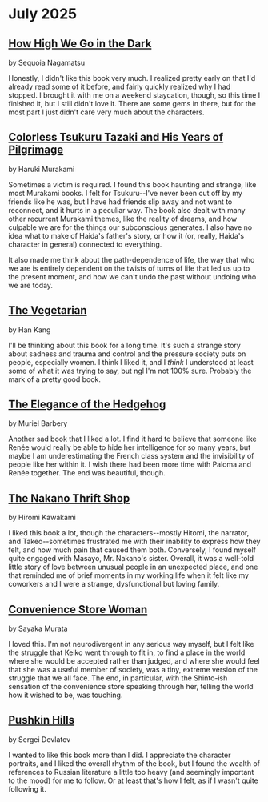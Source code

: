 # July 2025

## [How High We Go in the Dark](https://www.goodreads.com/book/show/57850265-how-high-we-go-in-the-dark) 

by Sequoia Nagamatsu

Honestly, I didn't like this book very much. I realized pretty early on that I'd already read some of it before, and fairly quickly realized why I had stopped. I brought it with me on a weekend staycation, though, so this time I finished it, but I still didn't love it. There are some gems in there, but for the most part I just didn't care very much about the characters.


## [Colorless Tsukuru Tazaki and His Years of Pilgrimage](https://www.goodreads.com/book/show/41022133-colorless-tsukuru-tazaki-and-his-years-of-pilgrimage) 

by Haruki Murakami

Sometimes a victim is required. I found this book haunting and strange, like most Murakami books. I felt for Tsukuru--I've never been cut off by my friends like he was, but I have had friends slip away and not want to reconnect, and it hurts in a peculiar way. The book also dealt with many other recurrent Murakami themes, like the reality of dreams, and how culpable we are for the things our subconscious generates. I also have no idea what to make of Haida's father's story, or how it (or, really, Haida's character in general) connected to everything.

It also made me think about the path-dependence of life, the way that who we are is entirely dependent on the twists of turns of life that led us up to the present moment, and how we can't undo the past without undoing who we are today.

## [The Vegetarian](https://www.goodreads.com/book/show/25489025-the-vegetarian) 

by Han Kang

I'll be thinking about this book for a long time. It's such a strange story about sadness and trauma and control and the pressure society puts on people, especially women. I think I liked it, and I _think_ I understood at least some of what it was trying to say, but ngl I'm not 100% sure. Probably the mark of a pretty good book.

## [The Elegance of the Hedgehog](https://www.goodreads.com/book/show/2967752-the-elegance-of-the-hedgehog) 

by Muriel Barbery

Another sad book that I liked a lot. I find it hard to believe that someone like Renée would really be able to hide her intelligence for so many years, but maybe I am underestimating the French class system and the invisibility of people like her within it. I wish there had been more time with Paloma and Renée together. The end was beautiful, though.


## [The Nakano Thrift Shop](https://www.goodreads.com/book/show/32919876-the-nakano-thrift-shop)

by Hiromi Kawakami

I liked this book a lot, though the characters--mostly Hitomi, the narrator, and Takeo--sometimes frustrated me with their inability to express how they felt, and how much pain that caused them both. Conversely, I found myself quite engaged with Masayo, Mr. Nakano's sister. Overall, it was a well-told little story of love between unusual people in an unexpected place, and one that reminded me of brief moments in my working life when it felt like my coworkers and I were a strange, dysfunctional but loving family.

## [Convenience Store Woman](https://www.goodreads.com/book/show/36739755-convenience-store-woman) 

by Sayaka Murata 

I loved this. I'm not neurodivergent in any serious way myself, but I felt like the struggle that Keiko went through to fit in, to find a place in the world where she would be accepted rather than judged, and where she would feel that she was a useful member of society, was a tiny, extreme version of the struggle that we all face. The end, in particular, with the Shinto-ish sensation of the convenience store speaking through her, telling the world how it wished to be, was touching.

## [Pushkin Hills](https://www.goodreads.com/book/show/1052017.Pushkin_Hills) 

by Sergei Dovlatov

I wanted to like this book more than I did. I appreciate the character portraits, and I liked the overall rhythm of the book, but I found the wealth of references to Russian literature a little too heavy (and seemingly important to the mood) for me to follow. Or at least that's how I felt, as if I wasn't quite following it.

